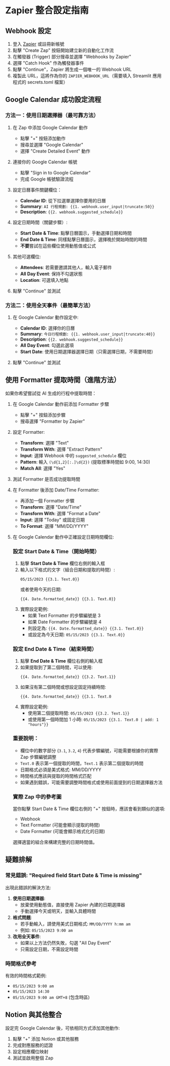 # Zapier 整合設定指南

## Webhook 設定

1. 登入 [Zapier](https://zapier.com/) 或註冊新帳號
2. 點擊 "Create Zap" 按鈕開始建立新的自動化工作流
3. 在觸發器 (Trigger) 部分搜尋並選擇 "Webhooks by Zapier"
4. 選擇 "Catch Hook" 作為觸發器事件
5. 點擊 "Continue"，Zapier 將生成一個唯一的 Webhook URL
6. 複製此 URL，這將作為你的 `ZAPIER_WEBHOOK_URL`（需要填入 Streamlit 應用程式的 secrets.toml 檔案）

## Google Calendar 成功設定流程

### 方法一：使用日期選擇器（最可靠方法）

1. 在 Zap 中添加 Google Calendar 動作

   - 點擊 "+" 按鈕添加動作
   - 搜尋並選擇 "Google Calendar"
   - 選擇 "Create Detailed Event" 動作

2. 連接你的 Google Calendar 帳號

   - 點擊 "Sign in to Google Calendar"
   - 完成 Google 帳號驗證流程

3. 設定日曆事件關鍵欄位：
   - **Calendar ID**: 從下拉選單選擇你要用的日曆
   - **Summary**: `AI 行程規劃: {{1. webhook.user_input|truncate:50}}`
   - **Description**: `{{2. webhook.suggested_schedule}}`
4. 設定日期時間（關鍵步驟）:
   - **Start Date & Time**: 點擊日曆圖示，手動選擇日期和時間
   - **End Date & Time**: 同樣點擊日曆圖示，選擇晚於開始時間的時間
   - **不要**嘗試在這些欄位使用動態值或公式
5. 其他可選欄位:

   - **Attendees**: 若需要邀請其他人，輸入電子郵件
   - **All Day Event**: 保持不勾選狀態
   - **Location**: 可選填入地點

6. 點擊 "Continue" 並測試

### 方法二：使用全天事件（最簡單方法）

1. 在 Google Calendar 動作設定中:

   - **Calendar ID**: 選擇你的日曆
   - **Summary**: `今日行程規劃: {{1. webhook.user_input|truncate:40}}`
   - **Description**: `{{2. webhook.suggested_schedule}}`
   - **All Day Event**: 勾選此選項
   - **Start Date**: 使用日期選擇器選擇日期（只需選擇日期，不需要時間）

2. 點擊 "Continue" 並測試

## 使用 Formatter 提取時間（進階方法）

如果你希望嘗試從 AI 生成的行程中提取時間：

1. 在 Google Calendar 動作前添加 Formatter 步驟

   - 點擊 "+" 按鈕添加步驟
   - 搜尋選擇 "Formatter by Zapier"

2. 設定 Formatter:

   - **Transform**: 選擇 "Text"
   - **Transform With**: 選擇 "Extract Pattern"
   - **Input**: 選擇 Webhook 中的 `suggested_schedule` 欄位
   - **Pattern**: 輸入 `(\d{1,2}[:.]\d{2})` (提取標準時間如 9:00, 14:30)
   - **Match All**: 選擇 "Yes"

3. 測試 Formatter 是否成功提取時間

4. 在 Formatter 後添加 Date/Time Formatter:

   - 再添加一個 Formatter 步驟
   - **Transform**: 選擇 "Date/Time"
   - **Transform With**: 選擇 "Format a Date"
   - **Input**: 選擇 "Today" 或固定日期
   - **To Format**: 選擇 "MM/DD/YYYY"

5. 在 Google Calendar 動作中正確設定日期時間欄位:

   ### 設定 Start Date & Time（開始時間）

   1. 點擊 **Start Date & Time** 欄位右側的輸入框
   2. 輸入以下格式的文字（組合日期和提取的時間）:
      ```
      05/15/2023 {{3.1. Text.0}}
      ```
      或者使用今天的日期:
      ```
      {{4. Date.formatted_date}} {{3.1. Text.0}}
      ```
   3. 實際設定範例:
      - 如果 Text Formatter 的步驟編號是 3
      - 如果 Date Formatter 的步驟編號是 4
      - 則設定為: `{{4. Date.formatted_date}} {{3.1. Text.0}}`
      - 或設定為今天日期: `05/15/2023 {{3.1. Text.0}}`

   ### 設定 End Date & Time（結束時間）

   1. 點擊 **End Date & Time** 欄位右側的輸入框
   2. 如果提取到了第二個時間，可以使用:
      ```
      {{4. Date.formatted_date}} {{3.2. Text.1}}
      ```
   3. 如果沒有第二個時間或想設定固定持續時間:
      ```
      {{4. Date.formatted_date}} {{3.1. Text.0  
      ```
   4. 實際設定範例:
      - 使用第二個提取時間: `05/15/2023 {{3.2. Text.1}}`
      - 或使用第一個時間加 1 小時: `05/15/2023 {{3.1. Text.0 | add: 1 "hours"}}`

   ### 重要說明：

   - 欄位中的數字部分 (`3.1`, `3.2`, `4`) 代表步驟編號，可能需要根據你的實際 Zap 步驟編號調整
   - `Text.0` 表示第一個提取的時間，`Text.1` 表示第二個提取的時間
   - 日期格式必須是美式格式: MM/DD/YYYY
   - 時間格式應該與提取的時間格式匹配
   - 如果遇到錯誤，可能需要調整時間格式或使用前面提到的日期選擇器方法

   ### 實際 Zap 中的參考圖

   當你點擊 Start Date & Time 欄位右側的 "+" 按鈕時，應該會看到類似的選項:

   - Webhook
   - Text Formatter (可能會顯示提取的時間)
   - Date Formatter (可能會顯示格式化的日期)

   選擇適當的組合來構建完整的日期時間值。

## 疑難排解

### 常見錯誤: "Required field Start Date & Time is missing"

出現此錯誤的解決方法:

1. **使用日期選擇器**:
   - 放棄使用動態值，直接使用 Zapier 內建的日期選擇器
   - 手動選擇今天或明天，並輸入具體時間
2. **格式問題**:
   - 若手動輸入，請使用美式日期格式: `MM/DD/YYYY h:mm am`
   - 例如: `05/15/2023 9:00 am`
3. **改用全天事件**:
   - 如果以上方法仍然失敗，勾選 "All Day Event"
   - 只需設定日期，不需設定時間

### 時間格式參考

有效的時間格式範例:

- `05/15/2023 9:00 am`
- `05/15/2023 14:30`
- `05/15/2023 9:00 am GMT+8` (包含時區)

## Notion 與其他整合

設定完 Google Calendar 後，可依相同方式添加其他動作:

1. 點擊 "+" 添加 Notion 或其他服務
2. 完成對應服務的認證
3. 設定相應欄位映射
4. 測試並啟用整個 Zap
